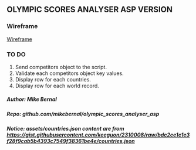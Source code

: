 ## OLYMPIC SCORES ANALYSER ASP VERSION

### Wireframe

[Wireframe](https://app.moqups.com/JSeAapPCxi/view/page/ad64222d5)

### TO DO

1. Send competitors object to the script.
2. Validate each competitors object key values.
3. Display row for each countries.
4. Display row for each world record.

##### Author: Mike Bernal
##### Repo: github.com/mikebernal/olympic_scores_analyser_asp

##### Notice: assets/countries.json content are from https://gist.githubusercontent.com/keeguon/2310008/raw/bdc2ce1c1e3f28f9cab5b4393c7549f38361be4e/countries.json